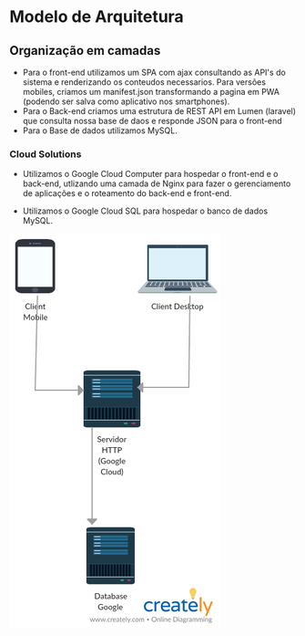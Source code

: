 # Modelo de Arquitetura

## Organização em camadas

* Para o front-end utilizamos um SPA com ajax consultando as API's do sistema e renderizando os conteudos necessarios. Para versões mobiles, criamos um manifest.json transformando a pagina em PWA (podendo ser salva como aplicativo nos smartphones).
* Para o Back-end criamos uma estrutura de REST API em Lumen (laravel) que consulta nossa base de daos e responde JSON para o front-end
* Para o Base de dados utilizamos MySQL.

### Cloud Solutions

* Utilizamos o Google Cloud Computer para hospedar o front-end e o back-end, utlizando uma camada de Nginx para fazer o gerenciamento de aplicações e o roteamento do back-end e front-end.

* Utilizamos o Google Cloud SQL para hospedar o banco de dados MySQL.


![](implantacao.png)



